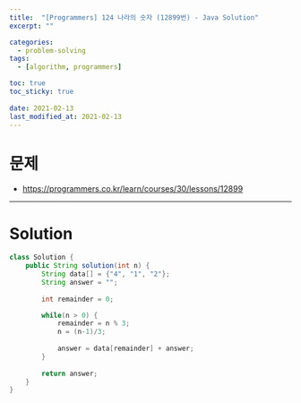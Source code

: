 ```yaml
---
title:  "[Programmers] 124 나라의 숫자 (12899번) - Java Solution"
excerpt: ""

categories:
  - problem-solving
tags:
  - [algorithm, programmers]

toc: true
toc_sticky: true
 
date: 2021-02-13
last_modified_at: 2021-02-13
---
```


# 문제
- https://programmers.co.kr/learn/courses/30/lessons/12899

---

# Solution

``` java
class Solution {
    public String solution(int n) {
        String data[] = {"4", "1", "2"};
        String answer = "";
        
        int remainder = 0;

        while(n > 0) {
            remainder = n % 3;
            n = (n-1)/3;
            
            answer = data[remainder] + answer;
        }
        
        return answer;
    }
}
```